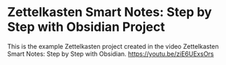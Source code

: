# Zettelkasten Smart Notes: Step by Step with Obsidian Project

This is the example Zettelkasten project created in the video Zettelkasten Smart Notes: Step by Step with Obsidian.
https://youtu.be/ziE6UExsOrs
